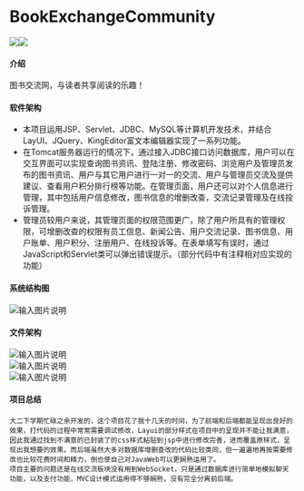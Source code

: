 # BookExchangeCommunity
<img src="src/main/webapp/images/BookLogo1.png"/><img src="src/main/webapp/images/BookLogo1.png"/>

#### 介绍
图书交流网，与读者共享阅读的乐趣！

#### 软件架构

- 本项目运用JSP、Servlet、JDBC、MySQL等计算机开发技术，并结合LayUI、JQuery、KingEditor富文本编辑器实现了一系列功能。
- 在Tomcat服务器运行的情况下，通过接入JDBC接口访问数据库，用户可以在交互界面可以实现查询图书资讯、登陆注册、修改密码、浏览用户及管理员发布的图书资讯、用户与其它用户进行一对一的交流、用户与管理员交流及提供建议、查看用户积分排行榜等功能。在管理页面，用户还可以对个人信息进行管理，其中包括用户信息修改，图书信息的增删改查，交流记录管理及在线投诉管理。
- 管理员较用户来说，其管理页面的权限范围更广，除了用户所具有的管理权限，可增删改查的权限有员工信息、新闻公告、用户交流记录、图书信息、用户账单、用户积分、注册用户、在线投诉等。在表单填写有误时，通过JavaScript和Servlet类可以弹出错误提示。（部分代码中有注释相对应实现的功能）

#### 系统结构图
![输入图片说明](images/image-4.png)

#### 文件架构
![输入图片说明](images/image-0.png)  
![输入图片说明](images/image-1.png)  
![输入图片说明](images/image-3.png)

#### 项目总结

    大二下学期忙碌之余开发的，这个项目花了我十几天的时间，为了前端和后端都能呈现出良好的效果，打代码的过程中常常需要调试修改，Layui的部分样式在项目中的呈现并不能让我满意，因此我通过找到不满意的已封装了的css样式粘贴到jsp中进行修改完善，进而覆盖原样式，呈现出我想要的效果。而后端虽然大多对数据库增删查改的代码比较类同，但一遍遍地再按需要修改也比较花费时间和精力，倒也使自己对JavaWeb可以更娴熟运用了。  
    项目主要的问题还是在线交流板块没有用到WebSocket，只是通过数据库进行简单地模拟聊天功能，以及支付功能，MVC设计模式运用得不够娴熟，没有完全分离前后端。


